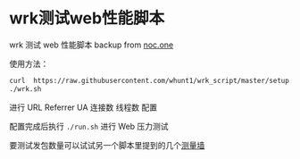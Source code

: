 # wrk测试web性能脚本

wrk 测试 web 性能脚本 backup from [noc.one](https://noc.one/wrk/setup.sh)

使用方法：

```bash
curl  https://raw.githubusercontent.com/whunt1/wrk_script/master/setup.sh | bash
./wrk.sh
```

进行 URL Referrer UA 连接数 线程数 配置

配置完成后执行 `./run.sh` 进行 Web 压力测试

要测试发包数量可以试试另一个脚本里提到的几个[测量墙](https://github.com/whunt1/ALP_Script/blob/master/README.md#%E6%B5%8B%E9%87%8F%E7%BD%91%E7%AB%99)

